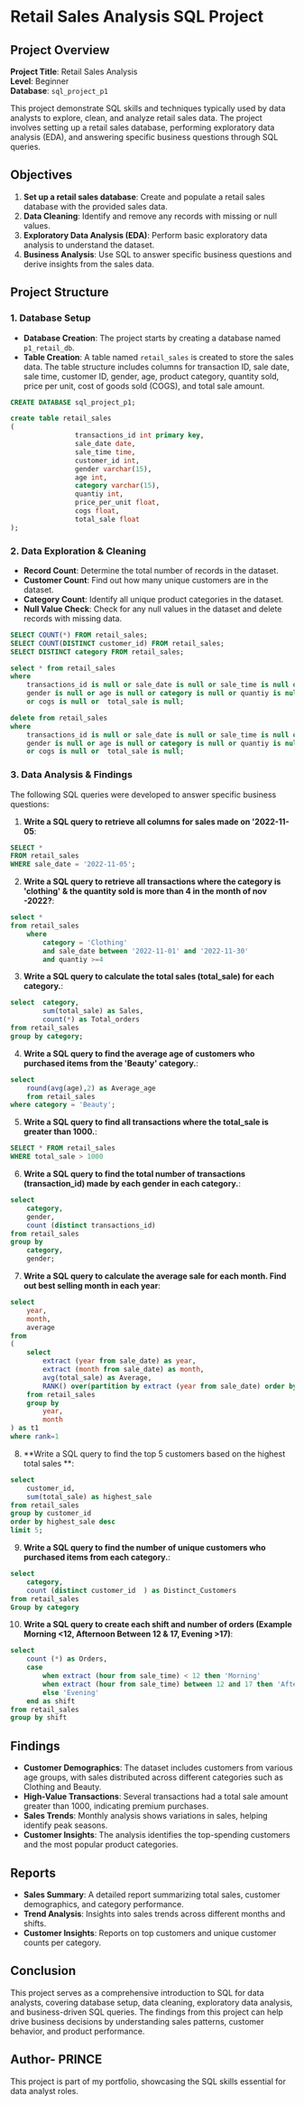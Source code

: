 # Retail Sales Analysis SQL Project

## Project Overview

**Project Title**: Retail Sales Analysis  
**Level**: Beginner  
**Database**: `sql_project_p1`

This project demonstrate SQL skills and techniques typically used by data analysts to explore, clean, and analyze retail sales data. The project involves setting up a retail sales database, performing exploratory data analysis (EDA), and answering specific business questions through SQL queries. 

## Objectives

1. **Set up a retail sales database**: Create and populate a retail sales database with the provided sales data.
2. **Data Cleaning**: Identify and remove any records with missing or null values.
3. **Exploratory Data Analysis (EDA)**: Perform basic exploratory data analysis to understand the dataset.
4. **Business Analysis**: Use SQL to answer specific business questions and derive insights from the sales data.

## Project Structure

### 1. Database Setup

- **Database Creation**: The project starts by creating a database named `p1_retail_db`.
- **Table Creation**: A table named `retail_sales` is created to store the sales data. The table structure includes columns for transaction ID, sale date, sale time, customer ID, gender, age, product category, quantity sold, price per unit, cost of goods sold (COGS), and total sale amount.

```sql
CREATE DATABASE sql_project_p1;

create table retail_sales 
(
				transactions_id	int primary key,
				sale_date date,
				sale_time time,
				customer_id int,
				gender varchar(15),
				age int,
				category varchar(15),	
				quantiy int,
				price_per_unit float,	
				cogs float,
				total_sale float
);
```

### 2. Data Exploration & Cleaning

- **Record Count**: Determine the total number of records in the dataset.
- **Customer Count**: Find out how many unique customers are in the dataset.
- **Category Count**: Identify all unique product categories in the dataset.
- **Null Value Check**: Check for any null values in the dataset and delete records with missing data.

```sql
SELECT COUNT(*) FROM retail_sales;
SELECT COUNT(DISTINCT customer_id) FROM retail_sales;
SELECT DISTINCT category FROM retail_sales;

select * from retail_sales
where 
	transactions_id is null or sale_date is null or sale_time is null or customer_id is null or
    gender is null or age is null or category is null or quantiy is null or price_per_unit is null
	or cogs is null	or 	total_sale is null;

delete from retail_sales
where 
	transactions_id is null or sale_date is null or sale_time is null or customer_id is null or
    gender is null or age is null or category is null or quantiy is null or price_per_unit is null
	or cogs is null	or 	total_sale is null;
```

### 3. Data Analysis & Findings

The following SQL queries were developed to answer specific business questions:

1. **Write a SQL query to retrieve all columns for sales made on '2022-11-05**:
```sql
SELECT *
FROM retail_sales
WHERE sale_date = '2022-11-05';
```

2. **Write a SQL query to retrieve all transactions where the category is 'clothing' & the quantity sold is more than 4 in the month of nov -2022?**:
```sql
select *
from retail_sales
    where
        category = 'Clothing'
        and sale_date between '2022-11-01' and '2022-11-30'
		and quantiy >=4
```

3. **Write a SQL query to calculate the total sales (total_sale) for each category.**:
```sql
select  category, 
		sum(total_sale) as Sales,
		count(*) as Total_orders
from retail_sales
group by category;
```

4. **Write a SQL query to find the average age of customers who purchased items from the 'Beauty' category.**:
```sql
select 
	round(avg(age),2) as Average_age 
	from retail_sales
where category = 'Beauty';
```

5. **Write a SQL query to find all transactions where the total_sale is greater than 1000.**:
```sql
SELECT * FROM retail_sales
WHERE total_sale > 1000
```

6. **Write a SQL query to find the total number of transactions (transaction_id) made by each gender in each category.**:
```sql
select 
	category,
	gender, 
	count (distinct transactions_id) 
from retail_sales
group by 
	category, 
	gender;
```

7. **Write a SQL query to calculate the average sale for each month. Find out best selling month in each year**:
```sql
select 
	year,
	month,
	average
from 
(
	select 
		extract (year from sale_date) as year,
		extract (month from sale_date) as month,
		avg(total_sale) as Average,
		RANK() over(partition by extract (year from sale_date) order by avg(total_sale) desc) AS rank
	from retail_sales
	group by 
		year,
		month
) as t1
where rank=1 
```

8. **Write a SQL query to find the top 5 customers based on the highest total sales **:
```sql
select 
	customer_id, 
	sum(total_sale) as highest_sale 
from retail_sales
group by customer_id
order by highest_sale desc
limit 5;
```

9. **Write a SQL query to find the number of unique customers who purchased items from each category.**:
```sql
select 
	category,
    count (distinct customer_id  ) as Distinct_Customers
from retail_sales
Group by category
```

10. **Write a SQL query to create each shift and number of orders (Example Morning <12, Afternoon Between 12 & 17, Evening >17)**:
```sql
select
    count (*) as Orders,
    case 
	    when extract (hour from sale_time) < 12 then 'Morning'
	    when extract (hour from sale_time) between 12 and 17 then 'Afternoon'
	    else 'Evening'
    end as shift
from retail_sales
group by shift
```

## Findings

- **Customer Demographics**: The dataset includes customers from various age groups, with sales distributed across different categories such as Clothing and Beauty.
- **High-Value Transactions**: Several transactions had a total sale amount greater than 1000, indicating premium purchases.
- **Sales Trends**: Monthly analysis shows variations in sales, helping identify peak seasons.
- **Customer Insights**: The analysis identifies the top-spending customers and the most popular product categories.

## Reports

- **Sales Summary**: A detailed report summarizing total sales, customer demographics, and category performance.
- **Trend Analysis**: Insights into sales trends across different months and shifts.
- **Customer Insights**: Reports on top customers and unique customer counts per category.

## Conclusion

This project serves as a comprehensive introduction to SQL for data analysts, covering database setup, data cleaning, exploratory data analysis, and business-driven SQL queries. The findings from this project can help drive business decisions by understanding sales patterns, customer behavior, and product performance.


## Author- PRINCE

This project is part of my portfolio, showcasing the SQL skills essential for data analyst roles. 
